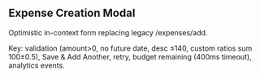## Expense Creation Modal

Optimistic in-context form replacing legacy /expenses/add.

Key: validation (amount>0, no future date, desc ≤140, custom ratios sum 100±0.5), Save & Add Another, retry, budget remaining (400ms timeout), analytics events.
